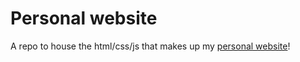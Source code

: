 # Personal website
A repo to house the html/css/js that makes up my [personal website](https://www.tomwagg.com)!
